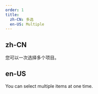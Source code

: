 ```yaml
---
order: 1
title:
  zh-CN: 多选
  en-US: Multiple
---
```


## zh-CN

您可以一次选择多个项目。

## en-US

You can select multiple items at one time.
